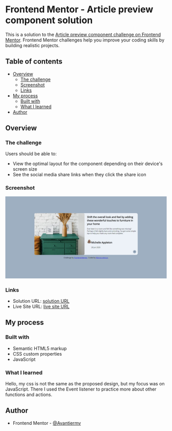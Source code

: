 # Frontend Mentor - Article preview component solution

This is a solution to the [Article preview component challenge on Frontend Mentor](https://www.frontendmentor.io/challenges/article-preview-component-dYBN_pYFT). Frontend Mentor challenges help you improve your coding skills by building realistic projects. 

## Table of contents

- [Overview](#overview)
  - [The challenge](#the-challenge)
  - [Screenshot](#screenshot)
  - [Links](#links)
- [My process](#my-process)
  - [Built with](#built-with)
  - [What I learned](#what-i-learned)
- [Author](#author)

## Overview

### The challenge

Users should be able to:

- View the optimal layout for the component depending on their device's screen size
- See the social media share links when they click the share icon

### Screenshot

![](./Web%20capture_30-1-2024_155443_.jpeg)

### Links

- Solution URL: [solution URL](https://github.com/Avantiermv/article-preview-component-challenge)
- Live Site URL: [live site URL](https://your-live-site-url.com)

## My process

### Built with

- Semantic HTML5 markup
- CSS custom properties
- JavaScript

### What I learned

Hello, my css is not the same as the proposed design, but my focus was on JavaScript. There I used the Event listener to practice more about other functions and actions.

## Author

- Frontend Mentor - [@Avantiermv](https://www.frontendmentor.io/profile/yourusername)